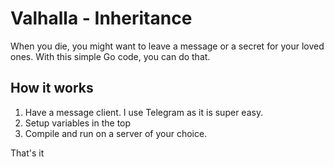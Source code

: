 # Valhalla - Inheritance

When you die, you might want to leave a message or a secret for your loved ones.
With this simple Go code, you can do that.

## How it works

1. Have a message client. I use Telegram as it is super easy.
2. Setup variables in the top
3. Compile and run on a server of your choice.

That's it

